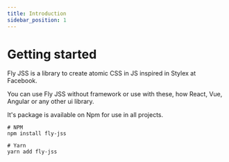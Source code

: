 ```yaml
---
title: Introduction
sidebar_position: 1
---
```


# Getting started

Fly JSS is a library to create atomic CSS in JS inspired in Stylex at Facebook.

You can use Fly JSS without framework or use with these, how React, Vue, Angular or any other ui library.

It's package is available on Npm for use in all projects.

```
# NPM
npm install fly-jss

# Yarn
yarn add fly-jss
```